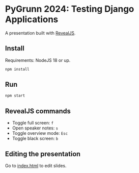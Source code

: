 # PyGrunn 2024: Testing Django Applications

A presentation built with [RevealJS](https://revealjs.com/).

## Install

Requirements: NodeJS 18 or up.

```bash
npm install
```

## Run 

```bash
npm start
```

## RevealJS commands

- Toggle full screen: `f`
- Open speaker notes: `s`
- Toggle overview mode: `Esc`
- Toggle black screen: `b`

## Editing the presentation

Go to [index.html](./index.html) to edit slides.
